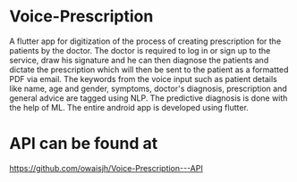 # Voice-Prescription

A flutter app for digitization of the process of creating prescription for the patients by the doctor. The doctor is required to log in or sign up to the service, draw his signature and he can then diagnose the patients and dictate the prescription which will then be sent to the patient as a formatted PDF via email.
The keywords from the voice input such as patient details like name, age and gender, symptoms, doctor's diagnosis, prescription and general advice are tagged using NLP.
The predictive diagnosis is done with the help of ML.
The entire android app is developed using flutter. 

# API can be found at
https://github.com/owaisjh/Voice-Prescription---API
